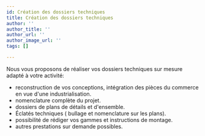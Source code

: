 ```yaml
---
id: Création des dossiers techniques
title: Création des dossiers techniques
author: ''
author_title: ''
author_url: ''
author_image_url: ''
tags: []

---
```

Nous vous proposons de réaliser vos dossiers techniques sur mesure adapté à votre activité:

* reconstruction de vos conceptions, intégration des pièces du commerce en vue d'une industrialisation.
* nomenclature complète du projet.
* dossiers de plans de détails et d'ensemble.
* Éclatés techniques ( bullage et nomenclature sur les plans).
* possibilité de rédiger vos gammes et instructions de montage.
* autres prestations sur demande possibles.